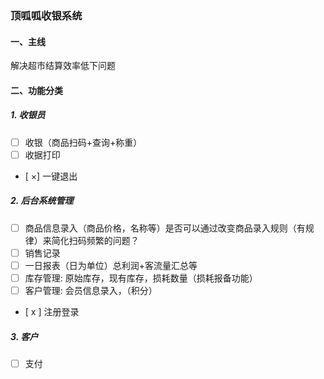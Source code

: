 ### 顶呱呱收银系统

#### 一、主线
解决超市结算效率低下问题
#### 二、功能分类

##### 1. 收银员
- [ ] 收银（商品扫码+查询+称重）
- [ ] 收据打印
- [ ×] 一键退出

##### 2. 后台系统管理
- [ ] 商品信息录入（商品价格，名称等）是否可以通过改变商品录入规则（有规律）来简化扫码频繁的问题？
- [ ] 销售记录
- [ ] 一日报表（日为单位）总利润+客流量汇总等
- [ ] 库存管理: 原始库存，现有库存，损耗数量（损耗报备功能）
- [ ] 客户管理: 会员信息录入，（积分）
- [ x ] 注册登录

##### 3. 客户
- [ ] 支付
